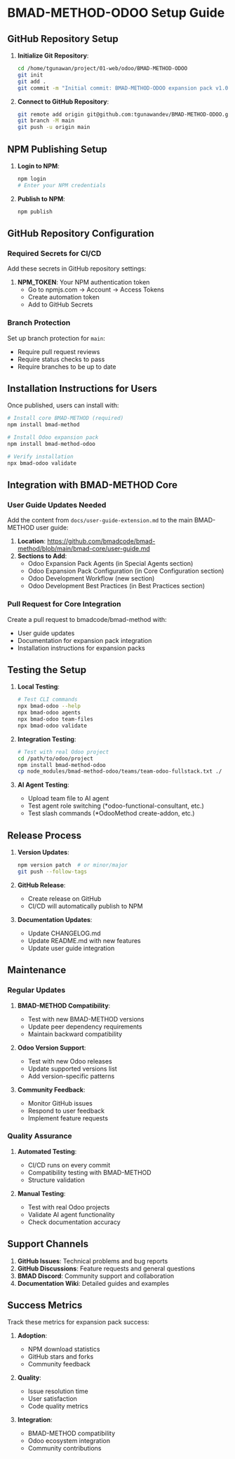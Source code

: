 # BMAD-METHOD-ODOO Setup Guide

## GitHub Repository Setup

1. **Initialize Git Repository**:
   ```bash
   cd /home/tgunawan/project/01-web/odoo/BMAD-METHOD-ODOO
   git init
   git add .
   git commit -m "Initial commit: BMAD-METHOD-ODOO expansion pack v1.0.0"
   ```

2. **Connect to GitHub Repository**:
   ```bash
   git remote add origin git@github.com:tgunawandev/BMAD-METHOD-ODOO.git
   git branch -M main
   git push -u origin main
   ```

## NPM Publishing Setup

1. **Login to NPM**:
   ```bash
   npm login
   # Enter your NPM credentials
   ```

2. **Publish to NPM**:
   ```bash
   npm publish
   ```

## GitHub Repository Configuration

### Required Secrets for CI/CD

Add these secrets in GitHub repository settings:

1. **NPM_TOKEN**: Your NPM authentication token
   - Go to npmjs.com → Account → Access Tokens
   - Create automation token
   - Add to GitHub Secrets

### Branch Protection

Set up branch protection for `main`:
- Require pull request reviews
- Require status checks to pass
- Require branches to be up to date

## Installation Instructions for Users

Once published, users can install with:

```bash
# Install core BMAD-METHOD (required)
npm install bmad-method

# Install Odoo expansion pack
npm install bmad-method-odoo

# Verify installation
npx bmad-odoo validate
```

## Integration with BMAD-METHOD Core

### User Guide Updates Needed

Add the content from `docs/user-guide-extension.md` to the main BMAD-METHOD user guide:

1. **Location**: https://github.com/bmadcode/bmad-method/blob/main/bmad-core/user-guide.md
2. **Sections to Add**:
   - Odoo Expansion Pack Agents (in Special Agents section)
   - Odoo Expansion Pack Configuration (in Core Configuration section)
   - Odoo Development Workflow (new section)
   - Odoo Development Best Practices (in Best Practices section)

### Pull Request for Core Integration

Create a pull request to bmadcode/bmad-method with:
- User guide updates
- Documentation for expansion pack integration
- Installation instructions for expansion packs

## Testing the Setup

1. **Local Testing**:
   ```bash
   # Test CLI commands
   npx bmad-odoo --help
   npx bmad-odoo agents
   npx bmad-odoo team-files
   npx bmad-odoo validate
   ```

2. **Integration Testing**:
   ```bash
   # Test with real Odoo project
   cd /path/to/odoo/project
   npm install bmad-method-odoo
   cp node_modules/bmad-method-odoo/teams/team-odoo-fullstack.txt ./
   ```

3. **AI Agent Testing**:
   - Upload team file to AI agent
   - Test agent role switching (*odoo-functional-consultant, etc.)
   - Test slash commands (*OdooMethod create-addon, etc.)

## Release Process

1. **Version Updates**:
   ```bash
   npm version patch  # or minor/major
   git push --follow-tags
   ```

2. **GitHub Release**:
   - Create release on GitHub
   - CI/CD will automatically publish to NPM

3. **Documentation Updates**:
   - Update CHANGELOG.md
   - Update README.md with new features
   - Update user guide integration

## Maintenance

### Regular Updates

1. **BMAD-METHOD Compatibility**:
   - Test with new BMAD-METHOD versions
   - Update peer dependency requirements
   - Maintain backward compatibility

2. **Odoo Version Support**:
   - Test with new Odoo releases
   - Update supported versions list
   - Add version-specific patterns

3. **Community Feedback**:
   - Monitor GitHub issues
   - Respond to user feedback
   - Implement feature requests

### Quality Assurance

1. **Automated Testing**:
   - CI/CD runs on every commit
   - Compatibility testing with BMAD-METHOD
   - Structure validation

2. **Manual Testing**:
   - Test with real Odoo projects
   - Validate AI agent functionality
   - Check documentation accuracy

## Support Channels

1. **GitHub Issues**: Technical problems and bug reports
2. **GitHub Discussions**: Feature requests and general questions
3. **BMAD Discord**: Community support and collaboration
4. **Documentation Wiki**: Detailed guides and examples

## Success Metrics

Track these metrics for expansion pack success:

1. **Adoption**:
   - NPM download statistics
   - GitHub stars and forks
   - Community feedback

2. **Quality**:
   - Issue resolution time
   - User satisfaction
   - Code quality metrics

3. **Integration**:
   - BMAD-METHOD compatibility
   - Odoo ecosystem integration
   - Community contributions